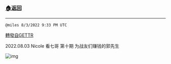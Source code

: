###  [:house:返回](README.md)
---


`@miles 8/3/2022 9:33 PM UTC`

[轉發自GETTR](https://gettr.com/post/p1l0q09b040)

2022.08.03 Nicole 看七哥 第十期  为战友们赚钱的郭先生


![img](https://media.gettr.com/group24/origin/2022/08/03/21/9c51b6ab-8b63-bf41-76b4-5a0162194262/6383d6c383a688bc0ce747d8282e44b3.jpeg)
